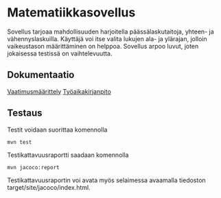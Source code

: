 
# Matematiikkasovellus

Sovellus tarjoaa mahdollisuuden harjoitella päässälaskutaitoja, yhteen- ja vähennyslaskuilla.
Käyttäjä voi itse valita lukujen ala- ja ylärajan, jolloin vaikeustason määrittäminen on helppoa.
Sovellus arpoo luvut, joten jokaisessa testissä on vaihtelevuutta.

## Dokumentaatio

[Vaatimusmäärittely](dokumentointi/vaatimusmäärittely.md)
[Työaikakirjanpito](dokumentointi/tuntikirjanpito.md)

## Testaus

Testit voidaan suorittaa komennolla

```
mvn test
```
Testikattavuusraportti saadaan komennolla

```
mvn jacoco:report
```

Testikattavuusraportin voi avata myös selaimessa avaamalla tiedoston target/site/jacoco/index.html.










  


